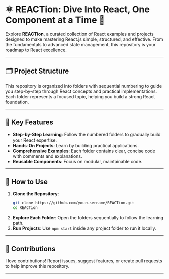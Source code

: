 # ⚛️ REACTion: Dive Into React, One Component at a Time 🌟

Explore **REACTion**, a curated collection of React examples and projects designed to make mastering React.js simple, structured, and effective. From the fundamentals to advanced state management, this repository is your roadmap to React excellence. 

---

## 🗂️ Project Structure  

This repository is organized into folders with sequential numbering to guide you step-by-step through React concepts and practical implementations. Each folder represents a focused topic, helping you build a strong React foundation.  

---

## 🔑 Key Features  

- **Step-by-Step Learning**: Follow the numbered folders to gradually build your React expertise.  
- **Hands-On Projects**: Learn by building practical applications.  
- **Comprehensive Examples**: Each folder contains clear, concise code with comments and explanations.  
- **Reusable Components**: Focus on modular, maintainable code.  

---

## 🌟 How to Use  

1. **Clone the Repository**:  
   ```bash
   git clone https://github.com/yourusername/REACTion.git
   cd REACTion
   ```
2. **Explore Each Folder**: Open the folders sequentially to follow the learning path.  
3. **Run Projects**: Use `npm start` inside any project folder to run it locally.  

---

## 🤝 Contributions  

I love contributions! Report issues, suggest features, or create pull requests to help improve this repository.  

---
